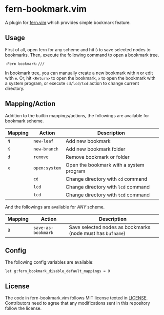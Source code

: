 # fern-bookmark.vim

A plugin for [fern.vim](https://github.com/lambdalisue/fern.vim) which provides simple bookmark feature.

## Usage

First of all, open fern for any scheme and hit `B` to save selected nodes to bookmarks.
Then, execute the following command to open a bookmark tree.

```
:Fern bookmark:///
```

In bookmark tree, you can manually create a new bookmark with `N` or edit with `e`.
Or, hit `<Return>` to open the bookmark, `x` to open the bookmark with a system
program, or execute `cd/lcd/tcd` action to change current directory.

## Mapping/Action

Addition to the builtin mappings/actions, the followings are available for bookmark scheme.

| Mapping | Action        | Description                             |
| ------- | ------------- | --------------------------------------- |
| `N`     | `new-leaf`    | Add new bookmark                        |
| `K`     | `new-branch`  | Add new bookmark folder                 |
| `d`     | `remove`      | Remove bookmark or folder               |
| `x`     | `open:system` | Open the bookmark with a system program |
|         | `cd`          | Change directory with `cd` command      |
|         | `lcd`         | Change directory with `lcd` command     |
|         | `tcd`         | Change directory with `tcd` command     |

And the followings are available for _ANY_ scheme.

| Mapping | Action             | Description                                                |
| ------- | ------------------ | ---------------------------------------------------------- |
| `B`     | `save-as-bookmark` | Save selected nodes as bookmarks (node must has `bufname`) |

## Config

The following config variables are available:

```vim
let g:fern_bookmark_disable_default_mappings = 0
```

## License

The code in fern-bookmark.vim follows MIT license texted in [LICENSE](./LICENSE).
Contributors need to agree that any modifications sent in this repository follow the license.
